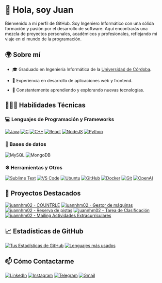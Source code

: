# 👋 Hola, soy Juan

Bienvenido a mi perfil de GitHub. Soy Ingeniero Informático con una sólida formación y pasión por el desarrollo de software. Aquí encontrarás una mezcla de proyectos personales, académicos y profesionales, reflejando mi viaje en el mundo de la programación.

## 🌍 Sobre mí

- 🎓 Graduado en Ingeniería Informática de la [Universidad de Córdoba](http://www.uco.es/).

- 💼 Experiencia en desarrollo de aplicaciones web y frontend.
- 🌱 Constantemente aprendiendo y explorando nuevas tecnologías.

## 👨🏻‍💻 Habilidades Técnicas

### 💻 Lenguajes de Programación y Frameworks

[![Java](https://img.shields.io/badge/java-%23ED8B00.svg?style=for-the-badge&logo=openjdk&logoColor=white)]()
[![C](https://img.shields.io/badge/c-%2300599C.svg?style=for-the-badge&logo=c&logoColor=white)]()
[![C++](https://img.shields.io/badge/c++-%2300599C.svg?style=for-the-badge&logo=c%2B%2B&logoColor=white)]()
[![React](https://img.shields.io/badge/react-%2320232a.svg?style=for-the-badge&logo=react&logoColor=%2361DAFB)]()
[![NodeJS](https://img.shields.io/badge/node.js-6DA55F?style=for-the-badge&logo=node.js&logoColor=white)]()
[![Python](https://img.shields.io/badge/python-3670A0?style=for-the-badge&logo=python&logoColor=ffdd54)]()
<!-- Agrega otros lenguajes y frameworks relevantes -->

### 🧮 Bases de datos
![MySQL](https://img.shields.io/badge/mysql-%2300f.svg?style=for-the-badge&logo=mysql&logoColor=white)
![MongoDB](https://img.shields.io/badge/MongoDB-%234ea94b.svg?style=for-the-badge&logo=mongodb&logoColor=white)


### ⚙️ Herramientas y Otros

[![Sublime Text](https://img.shields.io/badge/Sublime_Text-FF9800?style=for-the-badge&logo=sublime-text&logoColor=white)]()
[![VS Code](https://img.shields.io/badge/VSCode-007ACC?style=for-the-badge&logo=visual-studio-code&logoColor=white)]()
[![Ubuntu](https://img.shields.io/badge/Ubuntu-E95420?style=for-the-badge&logo=ubuntu&logoColor=white)]()
[![GitHub](https://img.shields.io/badge/GitHub-181717?style=for-the-badge&logo=github&logoColor=white)]()
[![Docker](https://img.shields.io/badge/Docker-2496ED?style=for-the-badge&logo=docker&logoColor=white)]()
[![Git](https://img.shields.io/badge/Git-E34F26?style=for-the-badge&logo=git&logoColor=white)]()
[![OpenAI](https://img.shields.io/badge/OpenAI-000000?style=for-the-badge&logo=openai&logoColor=white)]() 
<!-- Agrega otras herramientas y tecnologías que uses -->

## 🚀 Proyectos Destacados

[![juannhm02 - COUNTRLE](https://img.shields.io/static/v1?label=juannhm02&message=COUNTRLE&color=blue&logo=github)](https://github.com/juannhm02/Countrle "Go to GitHub repo")
[![juannhm02 - Gestor de máquinas](https://img.shields.io/static/v1?label=juannhm02&message=GestorMaquinas&color=blue&logo=github)](https://github.com/juannhm02/Gestor-de-maquinas "Go to GitHub repo")
[![juannhm02 - Reserva de pistas](https://img.shields.io/static/v1?label=juannhm02&message=ReservaPistas&color=blue&logo=github)](https://github.com/juannhm02/ReservaPistas "Go to GitHub repo")
[![juannhm02 - Tarea de Clasificación](https://img.shields.io/static/v1?label=juannhm02&message=TareaClasificacion&color=blue&logo=github)](https://github.com/juannhm02/trabajoClasificacion "Go to GitHub repo")
[![juannhm02 - Mailing Actividades Extracurriculares](https://img.shields.io/static/v1?label=juannhm02&message=MailingCurriculares&color=blue&logo=github)](https://github.com/juannhm02/MailingActividadesExtracurriculares "Go to GitHub repo")

<!-- Enlace a tus proyectos más relevantes -->

## 📈 Estadísticas de GitHub

[![Tus Estadísticas de GitHub](https://github-readme-stats.vercel.app/api?username=juannhm02&show_icons=true&theme=dark)](https://github.com/tu-usuario)
[![Lenguajes más usados](https://github-readme-stats.vercel.app/api/top-langs/?username=juannhm02&layout=compact&theme=dark)](https://github.com/tu-usuario)

## 📫 Cómo Contactarme

[![LinkedIn](https://img.shields.io/badge/LinkedIn-0077B5?style=for-the-badge&logo=linkedin&logoColor=white)](https://www.linkedin.com/in/juan-higuera-mohedano-189934232/)
[![Instagram](https://img.shields.io/badge/Instagram-E4405F?style=for-the-badge&logo=instagram&logoColor=white)](https://www.instagram.com/juaaanhm_/)
[![Telegram](https://img.shields.io/badge/-TELEGRAM-2CA5E0?style=for-the-badge&logo=telegram&logoColor=white)](https://t.me/juanh_m_02)
[![Gmail](https://img.shields.io/badge/Gmail-D14836?style=for-the-badge&logo=gmail&logoColor=white)](mailto:juanhmohedano123@gmail.com)

<!-- Agrega otras formas de contacto si lo deseas -->
